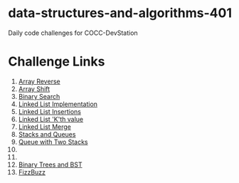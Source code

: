 # data-structures-and-algorithms-401

Daily code challenges for COCC-DevStation

# Challenge Links

1. [Array Reverse](./challenges/01-arrayReverse/ArrayReverse.js)
2. [Array Shift](./challenges/02-arrayShift/ArrayShift.js)
3. [Binary Search](./challenges/03-arrayBinarySearch/array-binary-search.js)
5. [Linked List Implementation](./Data-Structures/linkedList/linked-list.js)
6. [Linked List Insertions](./Data-Structures/linkedList/linked-list.js)
7. [Linked List 'K'th value](link)
8. [Linked List Merge](link)
10. [Stacks and Queues](link)
11. [Queue with Two Stacks](link)
12. [](link)
13. [](link)
15. [Binary Trees and BST](./Data-Structures/tree/15-Implementation-Trees/tree.js)
16. [FizzBuzz](./Data-Structures/tree/16-fizzBuzzTree/fizz-buzz-tree.js)

